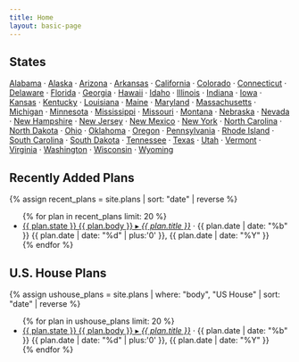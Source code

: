 ```yaml
---
title: Home
layout: basic-page
---
```


States
---

[Alabama](states/alabama.html) ·
[Alaska](states/alaska.html) ·
[Arizona](states/arizona.html) ·
[Arkansas](states/arkansas.html) ·
[California](states/california.html) ·
[Colorado](states/colorado.html) ·
[Connecticut](states/connecticut.html) ·
[Delaware](states/delaware.html) ·
[Florida](states/florida.html) ·
[Georgia](states/georgia.html) ·
[Hawaii](states/hawaii.html) ·
[Idaho](states/idaho.html) ·
[Illinois](states/illinois.html) ·
[Indiana](states/indiana.html) ·
[Iowa](states/iowa.html) ·
[Kansas](states/kansas.html) ·
[Kentucky](states/kentucky.html) ·
[Louisiana](states/louisiana.html) ·
[Maine](states/maine.html) ·
[Maryland](states/maryland.html) ·
[Massachusetts](states/massachusetts.html) ·
[Michigan](states/michigan.html) ·
[Minnesota](states/minnesota.html) ·
[Mississippi](states/mississippi.html) ·
[Missouri](states/missouri.html) ·
[Montana](states/montana.html) ·
[Nebraska](states/nebraska.html) ·
[Nevada](states/nevada.html) ·
[New&nbsp;Hampshire](states/new-hampshire.html) ·
[New&nbsp;Jersey](states/new-jersey.html) ·
[New&nbsp;Mexico](states/new-mexico.html) ·
[New&nbsp;York](states/new-york.html) ·
[North&nbsp;Carolina](states/north-carolina.html) ·
[North&nbsp;Dakota](states/north-dakota.html) ·
[Ohio](states/ohio.html) ·
[Oklahoma](states/oklahoma.html) ·
[Oregon](states/oregon.html) ·
[Pennsylvania](states/pennsylvania.html) ·
[Rhode&nbsp;Island](states/rhode-island.html) ·
[South&nbsp;Carolina](states/south-carolina.html) ·
[South&nbsp;Dakota](states/south-dakota.html) ·
[Tennessee](states/tennessee.html) ·
[Texas](states/texas.html) ·
[Utah](states/utah.html) ·
[Vermont](states/vermont.html) ·
[Virginia](states/virginia.html) ·
[Washington](states/washington.html) ·
[Wisconsin](states/wisconsin.html) ·
[Wyoming](states/wyoming.html)


<div class="row">
<div class="col-md">
    <h2>Recently Added Plans</h2>
    {% assign recent_plans = site.plans | sort: "date" | reverse %}
    <ul>
    {% for plan in recent_plans limit: 20 %}
    <li>
        <a href="{{ plan.url }}">{{ plan.state }} {{ plan.body }} ▸ <i>{{ plan.title }}</i></a>
        ·&nbsp;{{ plan.date | date: "%b" }}&nbsp;{{ plan.date | date: "%d" | plus:'0' }},&nbsp;{{ plan.date | date: "%Y" }}
    </li>
    {% endfor %}
    </ul>
</div>
<div class="col-md">
    <h2>U.S. House Plans</h2>
    {% assign ushouse_plans = site.plans | where: "body", "US House" | sort: "date" | reverse %}
    <ul>
    {% for plan in ushouse_plans limit: 20 %}
    <li>
        <a href="{{ plan.url }}">{{ plan.state }} {{ plan.body }} ▸ <i>{{ plan.title }}</i></a>
        ·&nbsp;{{ plan.date | date: "%b" }}&nbsp;{{ plan.date | date: "%d" | plus:'0' }},&nbsp;{{ plan.date | date: "%Y" }}
    </li>
    {% endfor %}
    </ul>
</div>
</div>
